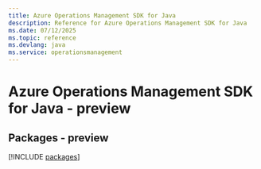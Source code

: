 ```yaml
---
title: Azure Operations Management SDK for Java
description: Reference for Azure Operations Management SDK for Java
ms.date: 07/12/2025
ms.topic: reference
ms.devlang: java
ms.service: operationsmanagement
---
```

# Azure Operations Management SDK for Java - preview
## Packages - preview
[!INCLUDE [packages](operations-management-index.md)]